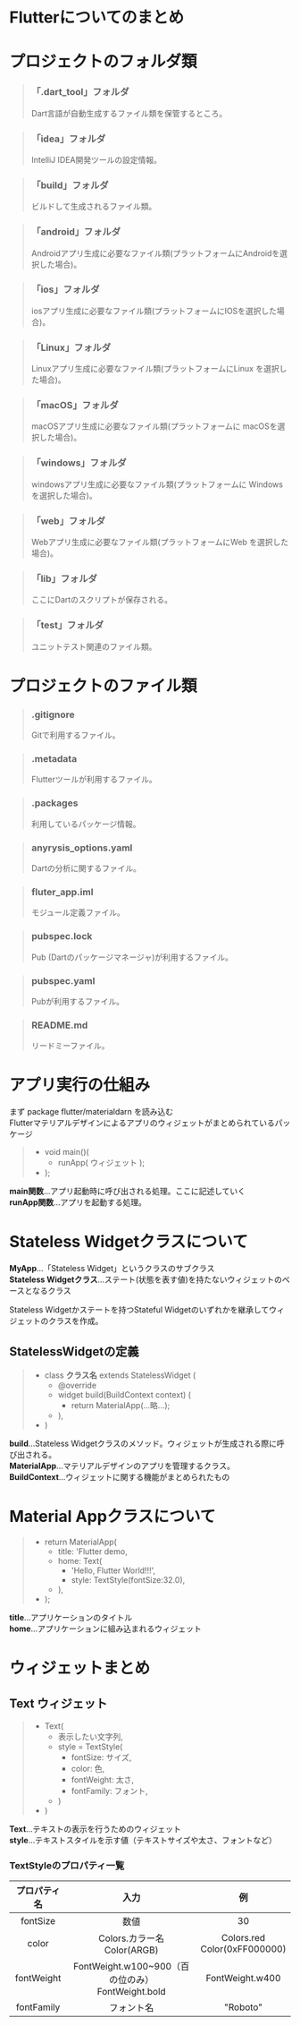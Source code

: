 # Flutterについてのまとめ
# プロジェクトのフォルダ類
>### 「.dart_tool」フォルダ
>Dart言語が自動生成するファイル類を保管するところ。

>### 「idea」フォルダ
> IntelliJ IDEA開発ツールの設定情報。

>### 「build」フォルダ
> ビルドして生成されるファイル類。

>### 「android」フォルダ
>Androidアプリ生成に必要なファイル類(プラットフォームにAndroidを選択した場合)。 

>### 「ios」フォルダ
>iosアプリ生成に必要なファイル類(プラットフォームにIOSを選択した場合)。

>### 「Linux」フォルダ
>Linuxアプリ生成に必要なファイル類(プラットフォームにLinux を選択した場合)。

>### 「macOS」フォルダ
>macOSアプリ生成に必要なファイル類(プラットフォームに macOSを選択した場合)。

>### 「windows」フォルダ
>windowsアプリ生成に必要なファイル類(プラットフォームに Windowsを選択した場合)。

>### 「web」フォルダ
>Webアプリ生成に必要なファイル類(プラットフォームにWeb を選択した場合)。

>### 「lib」フォルダ
>ここにDartのスクリプトが保存される。

>### 「test」フォルダ
>ユニットテスト関連のファイル類。



# プロジェクトのファイル類

>### .gitignore
>Gitで利用するファイル。

>### .metadata
>Flutterツールが利用するファイル。

>### .packages
>利用しているパッケージ情報。

>### anyrysis_options.yaml
>Dartの分析に関するファイル。

>### fluter_app.iml
>モジュール定義ファイル。

>### pubspec.lock
>Pub (Dartのパッケージマネージャ)が利用するファイル。

>### pubspec.yaml
>Pubが利用するファイル。

>### README.md
>リードミーファイル。



# アプリ実行の仕組み
まず package flutter/materialdarn を読み込む  
Flutterマテリアルデザインによるアプリのウィジェットがまとめられているパッケージ


>- void main()(
>    - runApp( ウィジェット );  
>- );

**main関数**...アプリ起動時に呼び出される処理。ここに記述していく  
**runApp関数**...アプリを起動する処理。

# Stateless Widgetクラスについて
**MyApp**...「Stateless Widget」というクラスのサブクラス  
**Stateless Widgetクラス**...ステート(状態を表す値)を持たないウィジェットのベースとなるクラス  

Stateless Widgetかステートを持つStateful Widgetのいずれかを継承してウィジェットのクラスを作成。


## StatelessWidgetの定義

>- class **クラス名** extends StatelessWidget (  
>    - @override  
>    - widget build(BuildContext context) (  
>        - return MaterialApp(...略...);  
>	- ),
> - )

**build**...Stateless Widgetクラスのメソッド。ウィジェットが生成される際に呼び出される。  
**MaterialApp**...マテリアルデザインのアプリを管理するクラス。  
**BuildContext**...ウィジェットに関する機能がまとめられたもの

# Material Appクラスについて
>- return MaterialApp(  
>	- title: 'Flutter demo,  
>	- home: Text(  
>		- 'Hello, Flutter World!!!',  
>		- style: TextStyle(fontSize:32.0),  
>	- ),  
>- );  

**title**...アプリケーションのタイトル  
**home**...アプリケーションに組み込まれるウィジェット

# ウィジェットまとめ
## Text ウィジェット
>- Text(
>	- 表示したい文字列,
>	- style = TextStyle(
>		- fontSize: サイズ,
>		- color: 色,
>		- fontWeight: 太さ,
>		- fontFamily: フォント,
>	- )
>- )

**Text**...テキストの表示を行うためのウィジェット  
**style**...テキストスタイルを示す値（テキストサイズや太さ、フォントなど）

### TextStyleのプロパティ一覧
|プロパティ名|入力|例|
|:---:|:---:|:---:|
|fontSize|数値|30
|color|Colors.カラー名 <br> Color(ARGB)|Colors.red <br> Color(0xFF000000)|
|fontWeight|FontWeight.w100~900（百の位のみ）<br> FontWeight.bold|FontWeight.w400
|fontFamily|フォント名|"Roboto"|